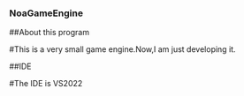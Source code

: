 ### NoaGameEngine

##About this program

#This is a very small game engine.Now,I am just developing it.


##IDE

#The IDE is VS2022
